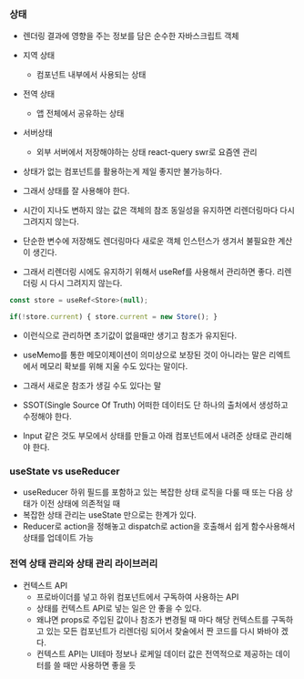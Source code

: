 ### 상태
- 렌더링 결과에 영향을 주는 정보를 담은 순수한 자바스크립트 객체
- 지역 상태
  - 컴포넌트 내부에서 사용되는 상태
- 전역 상태
  - 앱 전체에서 공유하는 상태
- 서버상태
  - 외부 서버에서 저장해야하는 상태 react-query swr로 요즘엔 관리

- 상태가 없는 컴포넌트를 활용하는게 제일 좋지만 불가능하다.
- 그래서 상태를 잘 사용해야 한다.

- 시간이 지나도 변하지 않는 값은 객체의 참조 동일성을 유지하면 리렌더링마다 다시 그려지지 않는다.
- 단순한 변수에 저장해도 렌더링마다 새로운 객체 인스턴스가 생겨서 불필요한 계산이 생긴다.
- 그래서 리렌더링 시에도 유지하기 위해서 useRef를 사용해서 관리하면 좋다. 리렌더링 시 다시 그려지지 않는다.
```javascript
const store = useRef<Store>(null);

if(!store.current) { store.current = new Store(); }
```
- 이런식으로 관리하면 초기값이 없을때만 생기고 참조가 유지된다.
- useMemo를 통한 메모이제이션이 의미상으로 보장된 것이 아니라는 말은 리엑트에서 메모리 확보를 위해 지울 수도 있다는 말이다.
- 그래서 새로운 참조가 생길 수도 있다는 말

- SSOT(Single Source Of Truth) 어떠한 데이터도 단 하나의 출처에서 생성하고 수정해야 한다.
- Input 같은 것도 부모에서 상태를 만들고 아래 컴포넌트에서 내려준 상태로 관리해야 한다.

### useState vs useReducer
- useReducer 하위 필드를 포함하고 있는 복잡한 상태 로직을 다룰 때 또는 다음 상태가 이전 상태에 의존적일 때
- 복잡한 상태 관리는 useState 만으로는 한계가 있다.
- Reducer로 action을 정해놓고 dispatch로 action을 호출해서 쉽게 함수사용해서 상태를 업데이트 가능

### 전역 상태 관리와 상태 관리 라이브러리
- 컨텍스트 API
  - 프로바이더를 넣고 하위 컴포넌트에서 구독하여 사용하는 API
  - 상태를 컨텍스트 API로 넣는 일은 안 좋을 수 있다.
  - 왜냐면 props로 주입된 값이나 참조가 변경될 때 마다 해당 컨텍스트를 구독하고 있는 모든 컴포넌트가 리렌더링 되어서 찾술에서 짠 코드를 다시 봐바야 겠다.
  - 컨텍스트 API는 UI테마 정보나 로케일 데이터 값은 전역적으로 제공하는 데이터를 쓸 때만 사용하면 좋을 듯
